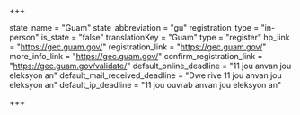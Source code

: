 +++

state_name = "Guam"
state_abbreviation = "gu"
registration_type = "in-person"
is_state = "false"
translationKey = "Guam"
type = "register"
hp_link = "https://gec.guam.gov/"
registration_link = "https://gec.guam.gov/"
more_info_link = "https://gec.guam.gov/"
confirm_registration_link = "https://gec.guam.gov/validate/"
default_online_deadline = "11 jou anvan jou eleksyon an"
default_mail_received_deadline = "Dwe rive 11 jou anvan jou eleksyon an"
default_ip_deadline = "11 jou ouvrab anvan jou eleksyon an"

+++